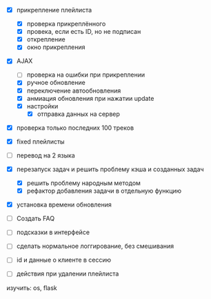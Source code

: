 
- [x] прикрепление плейлиста
    - [x] проверка прикреплённого
    - [x] провека, если есть ID, но не подписан
    - [x] открепление
    - [x] окно прикрепления

- [x] AJAX
    - [ ] проверка на ошибки при прикреплении
    - [x] ручное обновление
    - [x] переключение автообновления
    - [x] анмиация обновления при нажатии update
    - [x] настройки
        - [x] отправка данных на сервер

- [x] проверка только последних 100 треков
- [x] fixed плейлисты

- [ ] перевод на 2 языка

- [x] перезапуск задач и решить проблему кэша и созданных задач
    - [x] решить проблему народным методом
    - [x] рефактор добавления задачи в отдельную функцию

- [x] установка времени обновления


- [ ] Создать FAQ
- [ ] подсказки в интерфейсе
- [ ] сделать нормальное логгирование, без смешивания 
- [ ] id и данные о клиенте в сессию
- [ ] действия при удалении плейлиста



изучить: os, flask
